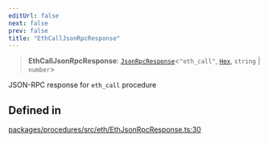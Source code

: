```yaml
---
editUrl: false
next: false
prev: false
title: "EthCallJsonRpcResponse"
---
```


> **EthCallJsonRpcResponse**: [`JsonRpcResponse`](/reference/tevm/jsonrpc/type-aliases/jsonrpcresponse/)\<`"eth_call"`, [`Hex`](/reference/tevm/utils/type-aliases/hex/), `string` \| `number`\>

JSON-RPC response for `eth_call` procedure

## Defined in

[packages/procedures/src/eth/EthJsonRpcResponse.ts:30](https://github.com/evmts/tevm-monorepo/blob/main/packages/procedures/src/eth/EthJsonRpcResponse.ts#L30)
